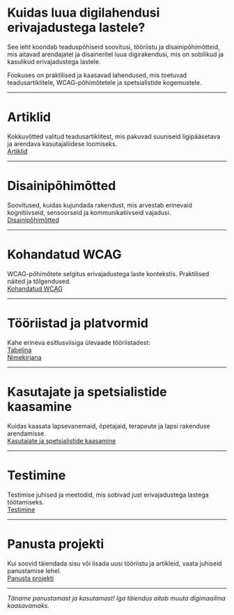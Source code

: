 
# Kuidas luua digilahendusi erivajadustega lastele?

See leht koondab teaduspõhiseid soovitusi, tööriistu ja disainipõhimõtteid, mis aitavad arendajatel ja disaineritel luua digirakendusi, mis on sobilikud ja kasulikud erivajadustega lastele.

Fookuses on praktilised ja kaasavad lahendused, mis toetuvad teadusartiklitele, WCAG-põhimõtetele ja spetsialistide kogemustele.

---

# Artiklid

Kokkuvõtted valitud teadusartiklitest, mis pakuvad suuniseid ligipääsetava ja arendava kasutajaliidese loomiseks.  
[Artiklid](artiklid.md)

---

# Disainipõhimõtted

Soovitused, kuidas kujundada rakendust, mis arvestab erinevaid kognitiivseid, sensoorseid ja kommunikatiivseid vajadusi.  
[Disainipõhimõtted](kasutuspohimotted.md)

---

# Kohandatud WCAG
WCAG-põhimõtete selgitus erivajadustega laste kontekstis. Praktilised näited ja tõlgendused.  
[Kohandatud WCAG](kwcag-ja-ligipaasetavus-lastele.md)

---

# Tööriistad ja platvormid

Kahe erineva esitlusviisiga ülevaade tööriistadest:  
[Tabelina](rakendused_tooriistad.md)  
[Nimekirjana](tooriistad.md)

---

# Kasutajate ja spetsialistide kaasamine

Kuidas kaasata lapsevanemaid, õpetajaid, terapeute ja lapsi rakenduse arendamisse.  
[Kasutajate ja spetsialistide kaasamine](kaasamine.md)

---

# Testimine

Testimise juhised ja meetodid, mis sobivad just erivajadustega lastega töötamiseks.  
[Testimine](testimine.md)

---

# Panusta projekti

Kui soovid täiendada sisu või lisada uusi tööriistu ja artikleid, vaata juhiseid panustamise lehel.  
[Panusta projekti](panustamine.md)

---


_Täname panustamast ja kasutamast! Iga täiendus aitab muuta digimaailma kaasavamaks._
